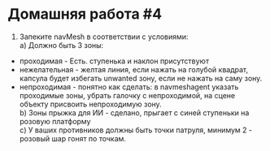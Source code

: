 # Домашняя работа #4

1. Запеките navMesh в соответствии с условиями:   
a) Должно быть 3 зоны:   
* проходимая - Есть. ступенька и наклон присутствуют   
* нежелательная - желтая линия, если нажать на голубой квадрат, капсула будет избегать unwanted зону, если не нажать на саму зону.  
* непроходимая - понятно как сделать: в navmeshagent указать проходимые зоны, убрать галочку с непроходимой, на сцене объекту присвоить непроходимую зону.  
b) Зоны прыжка для ИИ - сделано, прыгает с синей ступеньки на розовую платформу  
c) У ваших противников должны быть точки патруля, минимум 2 - розовый шар гонят по точкам.  
